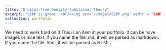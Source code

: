 ```yaml
---
title: "Orbital-free Density functional Theory"
excerpt: "OEPP is great! <br/><img src='/images/OEPP.png' width = "300" >"
collection: portfolio
---
```


We need to work hard on it
This is an item in your portfolio. It can be have images or nice text. If you name the file .md, it will be parsed as markdown. If you name the file .html, it will be parsed as HTML. 
